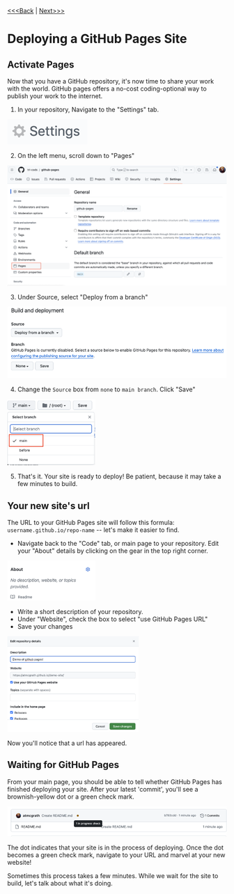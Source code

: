 [<<<Back](02-repo.md) | [Next>>>](04-how.md)

# Deploying a GitHub Pages Site


## Activate Pages

Now that you have a GitHub repository, it's now time to share your work with the world.  GitHub pages offers a no-cost coding-optional way to publish your work to the internet.   

1) In your repository, Navigate to the "Settings" tab. 
<img src="../static/settings.png" alt="settings button" height="10%">

2) On the left menu, scroll down to "Pages"
<img src="../static/pages-settings.png" alt="github pages">

3) Under Source, select "Deploy from a branch"

![deploy from a branch](../static/deploy-branch.png)

4) Change the `Source` box from `none` to `main branch`. Click "Save"
<img src="../static/select-branch.png" alt="set source" width="40%">

5) That's it. Your site is ready to deploy! Be patient, because it may take a few minutes to build.

## Your new site's url

The URL to your GitHub Pages site will follow this formula: `username.github.io/repo-name` -- let's make it easier to find.

- Navigate back to the "Code" tab, or main page to your repository. Edit your "About" details by clicking on the gear in the top right corner.

<img src="../static/edit-about.png" alt="edit about section" width="40%">

- Write a short description of your repository. 
- Under "Website", check the box to select "use GitHub Pages URL"
- Save your changes

<img src="../static/repo-details.png" alt="repository details" width="60%">

Now you'll notice that a url has appeared.

## Waiting for GitHub Pages

From your main page, you should be able to tell whether GitHub Pages has finished deploying your site.  After your latest 'commit', you'll see a brownish-yellow dot or a green check mark.

<img src="../static/progress-check.png" alt="view status of jekyll build">

The dot indicates that your site is in the process of deploying. Once the dot becomes a green check mark, navigate to your URL and marvel at your new website! 

Sometimes this process takes a few minutes. While we wait for the site to build, let's talk about what it's doing.
